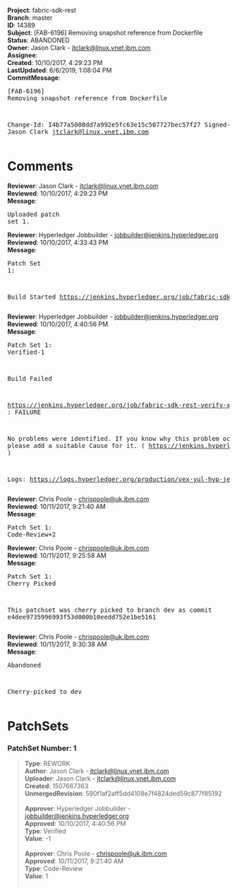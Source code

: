 <strong>Project</strong>: fabric-sdk-rest<br><strong>Branch</strong>: master<br><strong>ID</strong>: 14389<br><strong>Subject</strong>: [FAB-6196] Removing snapshot reference from Dockerfile<br><strong>Status</strong>: ABANDONED<br><strong>Owner</strong>: Jason Clark - jtclark@linux.vnet.ibm.com<br><strong>Assignee</strong>:<br><strong>Created</strong>: 10/10/2017, 4:29:23 PM<br><strong>LastUpdated</strong>: 6/6/2019, 1:08:04 PM<br><strong>CommitMessage</strong>:<br><pre>[FAB-6196] Removing snapshot reference from Dockerfile

Change-Id: I4b77a5008dd7a992e5fc63e15c507727bec57f27
Signed-off-by: Jason Clark <jtclark@linux.vnet.ibm.com>
</pre><h1>Comments</h1><strong>Reviewer</strong>: Jason Clark - jtclark@linux.vnet.ibm.com<br><strong>Reviewed</strong>: 10/10/2017, 4:29:23 PM<br><strong>Message</strong>: <pre>Uploaded patch set 1.</pre><strong>Reviewer</strong>: Hyperledger Jobbuilder - jobbuilder@jenkins.hyperledger.org<br><strong>Reviewed</strong>: 10/10/2017, 4:33:43 PM<br><strong>Message</strong>: <pre>Patch Set 1:

Build Started https://jenkins.hyperledger.org/job/fabric-sdk-rest-verify-x86_64/45/</pre><strong>Reviewer</strong>: Hyperledger Jobbuilder - jobbuilder@jenkins.hyperledger.org<br><strong>Reviewed</strong>: 10/10/2017, 4:40:56 PM<br><strong>Message</strong>: <pre>Patch Set 1: Verified-1

Build Failed 

https://jenkins.hyperledger.org/job/fabric-sdk-rest-verify-x86_64/45/ : FAILURE

No problems were identified. If you know why this problem occurred, please add a suitable Cause for it. ( https://jenkins.hyperledger.org/job/fabric-sdk-rest-verify-x86_64/45/ )

Logs: https://logs.hyperledger.org/production/vex-yul-hyp-jenkins-1/fabric-sdk-rest-verify-x86_64/45</pre><strong>Reviewer</strong>: Chris Poole - chrispoole@uk.ibm.com<br><strong>Reviewed</strong>: 10/11/2017, 9:21:40 AM<br><strong>Message</strong>: <pre>Patch Set 1: Code-Review+2</pre><strong>Reviewer</strong>: Chris Poole - chrispoole@uk.ibm.com<br><strong>Reviewed</strong>: 10/11/2017, 9:25:58 AM<br><strong>Message</strong>: <pre>Patch Set 1: Cherry Picked

This patchset was cherry picked to branch dev as commit e4dee9735996993f53d000b10eedd752e1be5161</pre><strong>Reviewer</strong>: Chris Poole - chrispoole@uk.ibm.com<br><strong>Reviewed</strong>: 10/11/2017, 9:30:38 AM<br><strong>Message</strong>: <pre>Abandoned

Cherry-picked to dev</pre><h1>PatchSets</h1><h3>PatchSet Number: 1</h3><blockquote><strong>Type</strong>: REWORK<br><strong>Author</strong>: Jason Clark - jtclark@linux.vnet.ibm.com<br><strong>Uploader</strong>: Jason Clark - jtclark@linux.vnet.ibm.com<br><strong>Created</strong>: 1507667363<br><strong>UnmergedRevision</strong>: 590f1af2aff5dd4108e7f4824ded59c877f85192<br><br><strong>Approver</strong>: Hyperledger Jobbuilder - jobbuilder@jenkins.hyperledger.org<br><strong>Approved</strong>: 10/10/2017, 4:40:56 PM<br><strong>Type</strong>: Verified<br><strong>Value</strong>: -1<br><br><strong>Approver</strong>: Chris Poole - chrispoole@uk.ibm.com<br><strong>Approved</strong>: 10/11/2017, 9:21:40 AM<br><strong>Type</strong>: Code-Review<br><strong>Value</strong>: 1<br><br></blockquote>